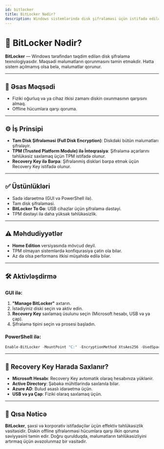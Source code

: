 ```yaml
---
id: bitlocker
title: BitLocker Nədir?
description: Windows sistemlərində disk şifrələməsi üçün istifadə edilən BitLocker texnologiyasına giriş.
---
```


# 🔐 BitLocker Nədir?

**BitLocker** — Windows tərəfindən təqdim edilən disk şifrələmə texnologiyasıdır. Məqsədi məlumatların qorunmasını təmin etməkdir. Hətta sistem açılmamış olsa belə, məlumatlar qorunur.

---

## 🎯 Əsas Məqsədi

- Fiziki oğurluq və ya cihaz itkisi zamanı diskin oxunmasının qarşısını almaq.
- Offline hücumlara qarşı qoruma.

---

## ⚙️ İş Prinsipi

- **Tam Disk Şifrələməsi (Full Disk Encryption)**: Diskdəki bütün məlumatları şifrələyir.
- **TPM (Trusted Platform Module) ilə İnteqrasiya**: Şifrələmə açarlarını təhlükəsiz saxlamaq üçün TPM istifadə olunur.
- **Recovery Key ilə Bərpa**: Şifrələnmiş diskləri bərpa etmək üçün Recovery Key istifadə olunur.

---

## ✅ Üstünlükləri

- Sadə idarəetmə (GUI və PowerShell ilə).
- Tam disk şifrələməsi.
- **BitLocker To Go**: USB cihazlar üçün şifrələmə dəstəyi.
- TPM dəstəyi ilə daha yüksək təhlükəsizlik.

---

## ⚠️ Məhdudiyyətlər

- **Home Edition** versiyasında mövcud deyil.
- TPM olmayan sistemlərdə konfiqurasiya çətin ola bilər.
- Az da olsa performans itkisi müşahidə edilə bilər.

---

## 🛠️ Aktivləşdirmə

### GUI ilə:
1. **"Manage BitLocker"** axtarın.
2. İstədiyiniz diski seçin və aktiv edin.
3. **Recovery Key** saxlamaq üsulunu seçin (Microsoft hesabı, USB və ya çap).
4. Şifrələmə tipini seçin və prosesi başladın.

### PowerShell ilə:
```powershell
Enable-BitLocker -MountPoint "C:" -EncryptionMethod XtsAes256 -UsedSpaceOnly -TpmProtector
```

---

## 🧾 Recovery Key Harada Saxlanır?

- **Microsoft Hesabı**: Recovery Key avtomatik olaraq hesabınıza yüklənir.
- **Active Directory**: Şəbəkə mühitlərində saxlanıla bilər.
- **Azure AD**: Bulud əsaslı idarəetmə üçün.
- **USB və ya Çap**: Fiziki olaraq saxlamaq üçün.

---

## 🧠 Qısa Nəticə

**BitLocker**, şəxsi və korporativ istifadəçilər üçün effektiv təhlükəsizlik vasitəsidir. Diskin offline şifrələnməsi hücumlara qarşı ilkin qoruma səviyyəsini təmin edir. Doğru qurulduqda, məlumatların təhlükəsizliyini artırmaq üçün əvəzolunmaz bir vasitədir.